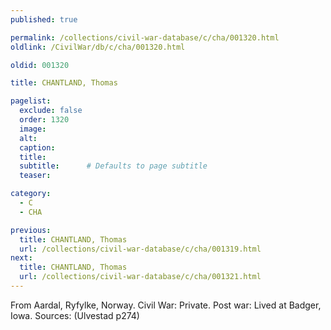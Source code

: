 ```yaml
---
published: true

permalink: /collections/civil-war-database/c/cha/001320.html
oldlink: /CivilWar/db/c/cha/001320.html

oldid: 001320

title: CHANTLAND, Thomas

pagelist:
  exclude: false
  order: 1320
  image: 
  alt:
  caption:
  title:
  subtitle:      # Defaults to page subtitle
  teaser:

category: 
  - C 
  - CHA

previous:
  title: CHANTLAND, Thomas
  url: /collections/civil-war-database/c/cha/001319.html  
next:
  title: CHANTLAND, Thomas
  url: /collections/civil-war-database/c/cha/001321.html   
---
```

From Aardal, Ryfylke, Norway. Civil War: Private. Post war: Lived at Badger, Iowa. Sources: (Ulvestad p274)